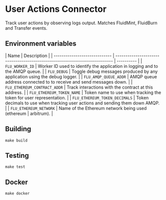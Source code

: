 # User Actions Connector

Track user actions by observing logs output. Matches FluidMint, FluidBurn
and Transfer events.

## Environment variables

| Name                          | Description                                                                  |
| ----------------------------- | ---------------------------------------------------------------------------- | ---------- |
| `FLU_WORKER_ID`               | Worker ID used to identify the application in logging and to the AMQP queue. |
| `FLU_DEBUG`                   | Toggle debug messages produced by any application using the debug logger.    |
| `FLU_AMQP_QUEUE_ADDR`         | AMQP queue address connected to to receive and send messages down.           |
| `FLU_ETHEREUM_CONTRACT_ADDR`  | Track interactions with the contract at this address.                        |
| `FLU_ETHEREUM_TOKEN_NAME`     | Token name to use when tracking the token for user representation.           |
| `FLU_ETHEREUM_TOKEN_DECIMALS` | Token decimals to use when tracking user actions and sending them down AMQP. |
| `FLU_ETHEREUM_NETWORK`        | Name of the Ethereum network being used (ethereum                            | arbitrum). |

## Building

    make build

## Testing

    make test

## Docker

    make docker
